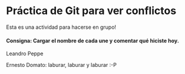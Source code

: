 # Práctica de Git para ver conflictos 

Esta es una actividad para hacerse en grupo! 

#### Consigna: Cargar el nombre de cada une y comentar qué hiciste hoy.

Leandro Peppe

Ernesto Domato: laburar, laburar y laburar :-P
